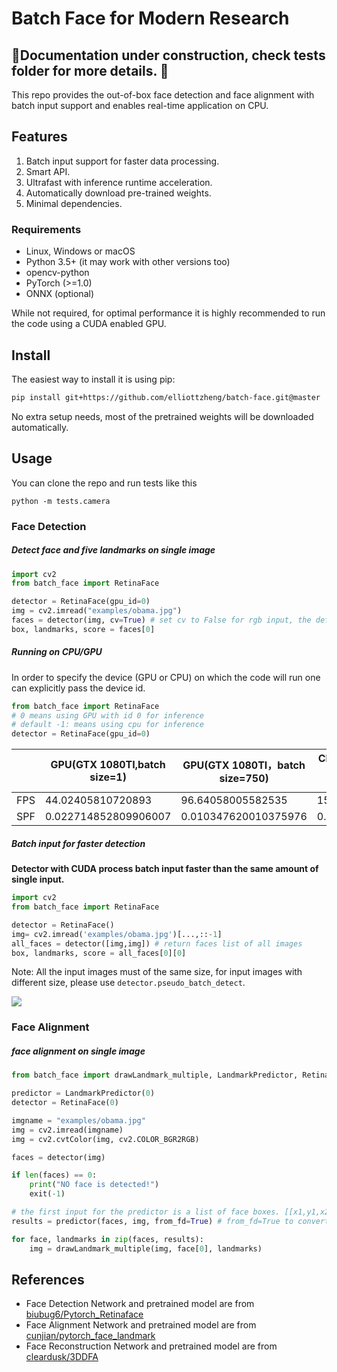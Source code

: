 # Batch Face for Modern Research

## 🚧Documentation under construction, check tests folder for more details. 🚧

This repo provides the out-of-box face detection and face alignment with batch input support and enables real-time application on CPU.

## Features
1. Batch input support for faster data processing.
2. Smart API.
3. Ultrafast with inference runtime acceleration.
4. Automatically download pre-trained weights.
5. Minimal dependencies.

### Requirements

- Linux, Windows or macOS
- Python 3.5+ (it may work with other versions too)
- opencv-python
- PyTorch (>=1.0) 
- ONNX (optional)

While not required, for optimal performance it is highly recommended to run the code using a CUDA enabled GPU.

## Install

The easiest way to install it is using pip:

```bash
pip install git+https://github.com/elliottzheng/batch-face.git@master
```
No extra setup needs, most of the pretrained weights will be downloaded automatically.

## Usage
You can clone the repo and run tests like this
```
python -m tests.camera
```
### Face Detection

##### Detect face and five landmarks on single image
```python
import cv2
from batch_face import RetinaFace

detector = RetinaFace(gpu_id=0)
img = cv2.imread("examples/obama.jpg")
faces = detector(img, cv=True) # set cv to False for rgb input, the default value of cv is False
box, landmarks, score = faces[0]
```
##### Running on CPU/GPU

In order to specify the device (GPU or CPU) on which the code will run one can explicitly pass the device id.
```python
from batch_face import RetinaFace
# 0 means using GPU with id 0 for inference
# default -1: means using cpu for inference
detector = RetinaFace(gpu_id=0) 
```
|      | GPU(GTX 1080TI,batch size=1) | GPU(GTX 1080TI，batch size=750) | CPU(Intel(R) Core(TM) i7-7800X CPU @ 3.50GHz) |
| ---- | ---------------------------- | ------------------------------- | --------------------------------------------- |
| FPS  | 44.02405810720893            | 96.64058005582535               | 15.452635835550483                            |
| SPF  | 0.022714852809906007         | 0.010347620010375976            | 0.0647138786315918                            |


##### Batch input for faster detection

**Detector with CUDA process batch input faster than the same amount of single input.** 

```python
import cv2
from batch_face import RetinaFace

detector = RetinaFace()
img= cv2.imread('examples/obama.jpg')[...,::-1]
all_faces = detector([img,img]) # return faces list of all images
box, landmarks, score = all_faces[0][0]
```

Note: All the input images must of the same size, for input images with different size, please use `detector.pseudo_batch_detect`.

![](./images/gpu_batch.png)

### Face Alignment
##### face alignment on single image

```python 
from batch_face import drawLandmark_multiple, LandmarkPredictor, RetinaFace

predictor = LandmarkPredictor(0)
detector = RetinaFace(0)

imgname = "examples/obama.jpg"
img = cv2.imread(imgname)
img = cv2.cvtColor(img, cv2.COLOR_BGR2RGB)

faces = detector(img)

if len(faces) == 0:
    print("NO face is detected!")
    exit(-1)

# the first input for the predictor is a list of face boxes. [[x1,y1,x2,y2]]
results = predictor(faces, img, from_fd=True) # from_fd=True to convert results from our detection results to simple boxes

for face, landmarks in zip(faces, results):
    img = drawLandmark_multiple(img, face[0], landmarks)
```


## References

- Face Detection Network and pretrained model are from [biubug6/Pytorch_Retinaface](https://github.com/biubug6/Pytorch_Retinaface)
- Face Alignment Network and pretrained model are from [cunjian/pytorch_face_landmark](https://github.com/cunjian/pytorch_face_landmark)
- Face Reconstruction Network and pretrained model are from [cleardusk/3DDFA](https://github.com/cleardusk/3DDFA)
